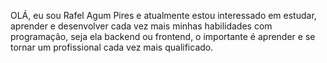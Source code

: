 OLÁ, eu sou Rafel Agum Pires e atualmente estou interessado em estudar, aprender e desenvolver cada vez mais minhas habilidades
com programação, seja ela backend ou frontend, o importante é aprender e se tornar um profissional cada vez mais qualificado.
